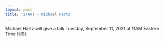 ```yaml
---
layout: post
title: "2TART - Michael Hartz
---
```


Michael Hartz will give a talk Tuesday, September 11, 2021 at 11AM Eastern Time (US). 
